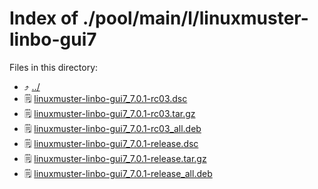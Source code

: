 
# Index of ./pool/main/l/linuxmuster-linbo-gui7
Files in this directory:
- ⤴ [../](../)
- 🗒 [linuxmuster-linbo-gui7_7.0.1-rc03.dsc](linuxmuster-linbo-gui7_7.0.1-rc03.dsc)
- 🗒 [linuxmuster-linbo-gui7_7.0.1-rc03.tar.gz](linuxmuster-linbo-gui7_7.0.1-rc03.tar.gz)
- 🗒 [linuxmuster-linbo-gui7_7.0.1-rc03_all.deb](linuxmuster-linbo-gui7_7.0.1-rc03_all.deb)
- 🗒 [linuxmuster-linbo-gui7_7.0.1-release.dsc](linuxmuster-linbo-gui7_7.0.1-release.dsc)
- 🗒 [linuxmuster-linbo-gui7_7.0.1-release.tar.gz](linuxmuster-linbo-gui7_7.0.1-release.tar.gz)
- 🗒 [linuxmuster-linbo-gui7_7.0.1-release_all.deb](linuxmuster-linbo-gui7_7.0.1-release_all.deb)
